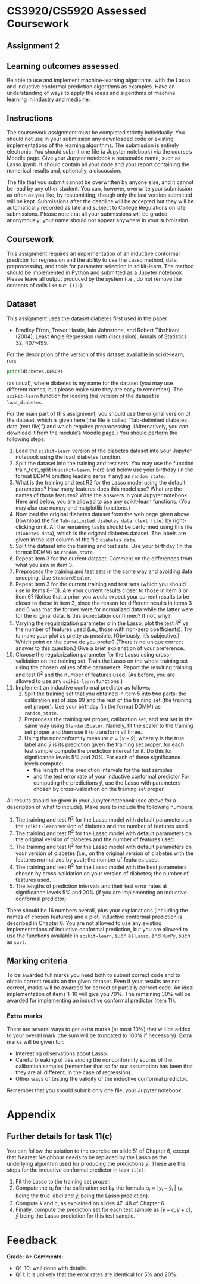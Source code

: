 # CS3920/CS5920 Assessed Coursework
## Assignment 2

## Learning outcomes assessed
Be able to use and implement machine-learning algorithms, with the Lasso and inductive conformal prediction algorithms as examples. Have an understanding of ways to apply the ideas and algorithms of machine learning in industry and medicine.

## Instructions
The coursework assignment must be completed strictly individually. You should not use in your submission any downloaded code or existing implementations of the learning algorithms. The submission is entirely electronic. You should submit one file (a Jupyter notebook) via the course’s Moodle page. Give your Jupyter notebook a reasonable name, such as Lasso.ipynb. It should contain all your code and your report containing the numerical results and, optionally, a discussion.

The file that you submit cannot be overwritten by anyone else, and it cannot be read by any other student. You can, however, overwrite your submission as often as you like, by resubmitting, though only the last version submitted will be kept. Submissions after the deadline will be accepted but they will be automatically recorded as late and subject to College Regulations on late submissions. Please note that all your submissions will be graded anonymously; your name should not appear anywhere in your submission.

## Coursework
This assignment requires an implementation of an inductive conformal predictor for regression and the ability to use the Lasso method, data preprocessing,
and tools for parameter selection in scikit-learn. The method should be implemented in Python and submitted as a Jupyter notebook. Please leave all output produced by the system (i.e., do not remove the contents of cells like `Out [1]:`).

## Dataset
This assignment uses the dataset diabetes first used in the paper 
- Bradley Efron, Trevor Hastie, Iain Johnstone, and Robert Tibshirani (2004), Least Angle Regression (with discussion), Annals of Statistics 32, 407–499.

For the description of the version of this dataset available in scikit-learn, run:
```py
print(diabetes.DESCR)
```

(as usual), where diabetes is my name for the dataset (you may use different names, but please make sure they are easy to remember). The `scikit-learn` function for loading this version of the dataset is `load_diabetes`.

For the main part of this assignment, you should use the original version of the dataset, which is given here (the file is called “Tab-delimited diabetes data (text file)”) and which requires preprocessing. (Alternatively, you can download it from the module’s Moodle page.)
You should perform the following steps:
1. Load the `scikit-learn` version of the diabetes dataset into your Jupyter notebook using the load_diabetes function.
2. Split the dataset into the training and test sets. You may use the function train_test_split in `scikit-learn`. Here and below use your birthday (in the format DDMM omitting leading zeros if any) as `random_state`.
3. What is the training and test R2 for the Lasso model using the default parameters? How many features does this model use? What are the names of those features? Write the answers in your Jupyter notebook. Here and below, you are allowed to use any scikit-learn functions. (You may also use numpy and matplotlib functions.)
4. Now load the original diabetes dataset from the web page given above. Download the file `Tab-delimited diabetes data (text file)` by right-clicking on it. All the remaining tasks should be performed using this file (`diabetes.data`), which is the original diabetes dataset. The labels are given in the last column of the file `diabetes.data`.
5. Split the dataset into the training and test sets. Use your birthday (in the format DDMM) as `random_state`.
6. Repeat item 3 for the current dataset. Comment on the differences from what you saw in item 3.
7. Preprocess the training and test sets in the same way and avoiding data snooping. Use `StandardScaler`.
8. Repeat item 3 for the current training and test sets (which you should use in items 8–10). Are your current results closer to those in item 3 or item 6? Notice that a priori you would expect your current results to be closer to those in item 3, since the reason for different results in items 3 and 6 was that the former were for normalized data while the latter were for the original data. Is this expectation confirmed? If not, why?
9. Varying the regularization parameter $\alpha$ in the Lasso, plot the test $R^2$ vs the number of features used (i.e., those with non-zero coefficients). Try to make your plot as pretty as possible. (Obviously, it’s subjective.) Which point on the curve do you prefer? (There is no unique correct answer to this question.) Give a brief explanation of your preference.
10. Choose the regularization parameter for the Lasso using cross-validation on the training set. Train the Lasso on the whole training set using the chosen values of the parameters. Report the resulting training and test $R^2$ and the number of features used. (As before, you are allowed to use any `scikit-learn` functions.)
11. Implement an inductive conformal predictor as follows:
    1.  Split the training set that you obtained in item 5 into two parts: the calibration set of size 99 and the rest of the training set (the training set proper). Use your birthday (in the format DDMM) as `random_state`.
    2.  Preprocess the training set proper, calibration set, and test set in the same way using `StandardScaler`. Namely, fit the scaler to the training set proper and then use it to transform all three.
    3.  Using the nonconformity measure $α = |y − ŷ|$, where y is the true label and $ŷ$ is its prediction given the training set proper, for each test sample compute the prediction interval for it. Do this for significance levels 5% and 20%. For each of these significance levels compute:
        - the length of the prediction intervals for the test samples
        - and the test error rate of your inductive conformal predictor
		For computing the predictions $ŷ$, use the Lasso with parameters chosen by cross-validation on the training set proper.
	
All results should be given in your Jupyter notebook (see above for a description of what to include). Make sure to include the following numbers:
1. The training and test $R^2$ for the Lasso model with default parameters on the `scikit-learn` version of diabetes and the number of features used.
2. The training and test $R^2$ for the Lasso model with default parameters on the original version of diabetes and the number of features used.
3. The training and test $R^2$ for the Lasso model with default parameters on your version of diabetes (i.e., on the original version of diabetes with the features normalized by you); the number of features used.
4. The training and test $R^2$ for the Lasso model with the best parameters chosen by cross-validation on your version of diabetes; the number of features used.
5. The lengths of prediction intervals and their test error rates at significance levels 5% and 20% (if you are implementing an inductive conformal predictor).

There should be 16 numbers overall, plus your explanations (including the names of chosen features) and a plot.
Inductive conformal prediction is described in Chapter 6. You are not allowed to use any existing implementations of inductive conformal prediction, but you are allowed to use the functions available in `scikit-learn`, such as `Lasso`, and `NumPy`, such as `sort`.

## Marking criteria
To be awarded full marks you need both to submit correct code and to obtain correct results on the given dataset. Even if your results are not correct, marks will be awarded for correct or partially correct code. An ideal implementation of items 1–10 will give you 70%. The remaining 30% will be awarded for implementing an inductive conformal predictor (item 11).

### Extra marks
There are several ways to get extra marks (at most 10%) that will be added to your overall mark (the sum will be truncated to 100% if necessary). Extra marks will be given for:
- Interesting observations about Lasso.
- Careful breaking of ties among the nonconformity scores of the calibration samples (remember that so far our assumption has been that they are all different, in the case of regression).
- Other ways of testing the validity of the inductive conformal predictor.

Remember that you should submit only one file, your Jupyter notebook.

# Appendix
## Further details for task 11(c)
You can follow the solution to the exercise on slide 51 of Chapter 6, except that Nearest Neighbour needs to be replaced by the Lasso as the underlying algorithm used for producing the predictions $ŷ$. These are the steps for the inductive conformal predictor in task `11(c)`:
1. Fit the Lasso to the training set proper.
2. Compute the $α_i$ for the calibration set by the formula $α_i = |y_i − ŷ_i$ | ($y_i$ being the true label and $ŷ_i$ being the Lasso prediction).
3. Compute $k$ and $c$, as explained on slides 47–48 of Chapter 6.
4. Finally, compute the prediction set for each test sample as $[ŷ − c, ŷ + c]$, $ŷ$ being the Lasso prediction for this test sample.

# Feedback
**Grade:** A+
**Comments:** 
- Q1-10: well done with details.
- Q11: it is unlikely that the error rates are identical for 5% and 20%.